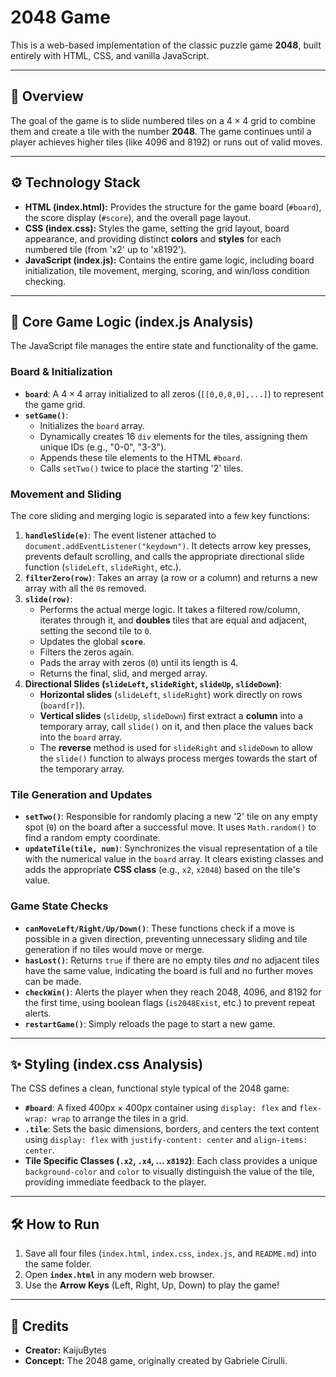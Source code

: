 # 2048 Game

This is a web-based implementation of the classic puzzle game **2048**, built entirely with HTML, CSS, and vanilla JavaScript.

---

## 🚀 Overview

The goal of the game is to slide numbered tiles on a $4 \times 4$ grid to combine them and create a tile with the number **2048**. The game continues until a player achieves higher tiles (like 4096 and 8192) or runs out of valid moves.

---

## ⚙️ Technology Stack

* **HTML (index.html):** Provides the structure for the game board (`#board`), the score display (`#score`), and the overall page layout.
* **CSS (index.css):** Styles the game, setting the grid layout, board appearance, and providing distinct **colors** and **styles** for each numbered tile (from 'x2' up to 'x8192').
* **JavaScript (index.js):** Contains the entire game logic, including board initialization, tile movement, merging, scoring, and win/loss condition checking.

---

## 🧩 Core Game Logic (index.js Analysis)

The JavaScript file manages the entire state and functionality of the game.

### Board & Initialization
* **`board`**: A $4 \times 4$ array initialized to all zeros (`[[0,0,0,0],...]`) to represent the game grid.
* **`setGame()`**:
    * Initializes the `board` array.
    * Dynamically creates 16 `div` elements for the tiles, assigning them unique IDs (e.g., "0-0", "3-3").
    * Appends these tile elements to the HTML `#board`.
    * Calls `setTwo()` twice to place the starting '2' tiles.

### Movement and Sliding
The core sliding and merging logic is separated into a few key functions:
1.  **`handleSlide(e)`**: The event listener attached to `document.addEventListener("keydown")`. It detects arrow key presses, prevents default scrolling, and calls the appropriate directional slide function (`slideLeft`, `slideRight`, etc.).
2.  **`filterZero(row)`**: Takes an array (a row or a column) and returns a new array with all the `0`s removed.
3.  **`slide(row)`**:
    * Performs the actual merge logic. It takes a filtered row/column, iterates through it, and **doubles** tiles that are equal and adjacent, setting the second tile to `0`.
    * Updates the global **`score`**.
    * Filters the zeros again.
    * Pads the array with zeros (`0`) until its length is 4.
    * Returns the final, slid, and merged array.
4.  **Directional Slides (`slideLeft`, `slideRight`, `slideUp`, `slideDown`)**:
    * **Horizontal slides** (`slideLeft`, `slideRight`) work directly on rows (`board[r]`).
    * **Vertical slides** (`slideUp`, `slideDown`) first extract a **column** into a temporary array, call `slide()` on it, and then place the values back into the `board` array.
    * The **reverse** method is used for `slideRight` and `slideDown` to allow the `slide()` function to always process merges towards the start of the temporary array.

### Tile Generation and Updates
* **`setTwo()`**: Responsible for randomly placing a new '2' tile on any empty spot (`0`) on the board after a successful move. It uses `Math.random()` to find a random empty coordinate.
* **`updateTile(tile, num)`**: Synchronizes the visual representation of a tile with the numerical value in the `board` array. It clears existing classes and adds the appropriate **CSS class** (e.g., `x2`, `x2048`) based on the tile's value.

### Game State Checks
* **`canMoveLeft/Right/Up/Down()`**: These functions check if a move is possible in a given direction, preventing unnecessary sliding and tile generation if no tiles would move or merge.
* **`hasLost()`**: Returns `true` if there are no empty tiles *and* no adjacent tiles have the same value, indicating the board is full and no further moves can be made.
* **`checkWin()`**: Alerts the player when they reach 2048, 4096, and 8192 for the first time, using boolean flags (`is2048Exist`, etc.) to prevent repeat alerts.
* **`restartGame()`**: Simply reloads the page to start a new game.

---

## ✨ Styling (index.css Analysis)

The CSS defines a clean, functional style typical of the 2048 game:

* **`#board`**: A fixed $400\text{px} \times 400\text{px}$ container using `display: flex` and `flex-wrap: wrap` to arrange the tiles in a grid.
* **`.tile`**: Sets the basic dimensions, borders, and centers the text content using `display: flex` with `justify-content: center` and `align-items: center`.
* **Tile Specific Classes (`.x2`, `.x4`, ... `x8192`)**: Each class provides a unique `background-color` and `color` to visually distinguish the value of the tile, providing immediate feedback to the player.

---

## 🛠️ How to Run

1.  Save all four files (`index.html`, `index.css`, `index.js`, and `README.md`) into the same folder.
2.  Open **`index.html`** in any modern web browser.
3.  Use the **Arrow Keys** (Left, Right, Up, Down) to play the game!

---

## 👤 Credits

* **Creator:** KaijuBytes
* **Concept:** The 2048 game, originally created by Gabriele Cirulli.
